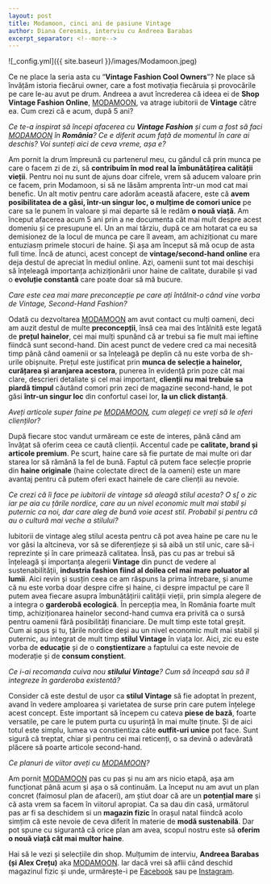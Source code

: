```yaml
---
layout: post
title: Modamoon, cinci ani de pasiune Vintage
author: Diana Ceresmis, interviu cu Andreea Barabas
excerpt_separator: <!--more-->
---
```

![_config.yml]({{ site.baseurl }}/images/Modamoon.jpeg)

Ce ne place la seria asta cu “<strong>Vintage Fashion Cool Owners</strong>”? Ne place să învățăm istoria fiecărui owner, care a fost motivația fiecăruia și provocările pe care le-au avut pe drum. 
Andreea a avut încrederea că ideea ei de <strong>Shop Vintage Fashion Online</strong>, [MODAMOON](https://uphave.eu/?merchant=Modamoon), va atrage iubitorii de <strong>Vintage</strong> către ea. Cum crezi că e acum, după 5 ani?

<!--more-->

<em>Ce te-a inspirat să începi afacerea cu <strong>Vintage Fashion</strong> și cum a fost să faci [MODAMOON](https://uphave.eu/?merchant=Modamoon) în <strong>România</strong>? Ce e diferit acum față de momentul în care ai deschis? Voi sunteți aici de ceva vreme, așa e?</em> 

Am pornit la drum împreună cu partenerul meu, cu gândul că prin munca pe care o facem zi de zi, să <strong>contribuim în mod real la îmbunătățirea calității vieții</strong>. Pentru noi nu sunt de ajuns doar cifrele, vrem să aducem valoare prin ce facem, prin Modamoon, si să ne lăsăm amprenta într-un mod cat mai benefic. 
Un alt motiv pentru care adorăm această afacere, este că <strong>avem posibilitatea de a găsi, într-un singur loc, o mulțime de comori unice</strong> pe care sa le punem în valoare și mai departe să le redăm <strong>o nouă viață</strong>.
Am început afacerea acum 5 ani prin a ne documenta cât mai mult despre acest domeniu și ce presupune el. Un an mai târziu, după ce am hotarat ca eu sa demisionez de la locul de munca pe care îl aveam, am achiziționat cu mare entuziasm primele stocuri de haine. Și așa am început să mă ocup de asta full time. Încă de atunci, acest concept de <strong>vintage/second-hand online</strong> era deja destul de apreciat în mediul online. Azi, oamenii sunt tot mai deschiși să înțeleagă importanța achiziționării unor haine de calitate, durabile și vad o <strong>evoluție constantă</strong> care poate doar să mă bucure.

<em>Care este cea mai mare preconcepție pe care ați întâlnit-o când vine vorba de Vintage, Second-Hand Fashion?</em>

Odată cu dezvoltarea [MODAMOON](https://www.modamoon.ro/) am avut contact cu mulți oameni, deci am auzit destul de multe <strong>preconcepții</strong>, însă cea mai des întâlnită este legată de <strong>prețul hainelor</strong>, cei mai mulți spunând că ar trebui sa fie mult mai ieftine fiindcă sunt second-hand. Din acest punct de vedere cred ca mai necesită timp până când oamenii or sa înțeleagă pe deplin că nu este vorba de sh-urile obișnuite. Prețul este justificat prin <strong>munca de selecție a hainelor, curățarea și aranjarea acestora</strong>, punerea în evidență prin poze cât mai clare, descrieri detaliate și cel mai important, <strong>clienții nu mai trebuie sa piardă timpul</strong> căutând comori prin zeci de magazine second-hand, le pot găsi <strong>într-un singur loc</strong> din confortul casei lor, <strong>la un click distanță</strong>. 

<em>Aveți articole super faine pe [MODAMOON](https://uphave.eu/?merchant=Modamoon), cum alegeți ce vreți să le oferi clienților?</em>

După fiecare stoc vandut urmăream ce este de interes, până când am învățat să oferim ceea ce caută clienții. Accentul cade pe <strong>calitate, brand și articole premium</strong>. Pe scurt, haine care să fie purtate de mai multe ori dar starea lor să rămână la fel de bună.
Faptul că putem face selecție proprie din <strong>haine originale</strong> (haine colectate direct de la oameni) este un mare avantaj pentru că putem oferi exact hainele de care clienții au nevoie.

<em>Ce crezi că îi face pe iubitorii de vintage să aleagă stilul acesta? O s[ o zic iar pe aia cu țările nordice, care au un nivel economic mult mai stabil și puternic ca noi, dar care aleg de bună voie acest stil. Probabil și pentru că au o cultură mai veche a stilului?</em>

Iubitorii de vintage aleg stilul acesta pentru că pot avea haine pe care nu le vor găsi la altcineva, vor să se diferențieze și să aibă un stil unic, care să-i reprezinte și în care primează calitatea. Însă, pas cu pas ar trebui să înțeleagă și importanța alegerii <strong>Vintage</strong> din punct de vedere al sustenabilității, <strong>industria fashion fiind al doilea cel mai mare poluator al lumii</strong>. Aici revin și susțin ceea ce am răspuns la prima întrebare, și anume că nu este vorba doar despre cifre și haine, ci despre impactul pe care îl putem avea fiecare asupra îmbunătățirii calității vieții, prin simpla alegere de a integra o <strong>garderobă ecologică</strong>.
În percepția mea, în România foarte mult timp, achiziționarea hainelor second-hand cumva era privită ca o sursă pentru oamenii fără posibilități financiare. De mult timp este total greșit. Cum ai spus și tu, țările nordice deși au un nivel economic mult mai stabil și puternic, au integrat de mult timp <strong>stilul Vintage</strong> în viața lor. Aici, zic eu este vorba de <strong>educație</strong> și de o <strong>conștientizare</strong> a faptului ca este nevoie de moderație și de <strong>consum conștient</strong>.	

<em>Ce i-ai recomanda cuiva nou <strong>stilului Vintage</strong>? Cum să înceapă sau să îl integreze în garderoba existentă?</em>

Consider că este destul de ușor ca <strong>stilul Vintage</strong> să fie adoptat în prezent, avand în vedere amploarea și varietatea de surse prin care putem înțelege acest concept. Este important să începem cu cateva <strong>piese de bază</strong>, foarte versatile, pe care le putem purta cu ușurință în mai multe ținute. Și de aici totul este simplu, lumea va constientiza câte <strong>outfit-uri unice</strong> pot face. Sunt sigură că treptat, chiar și pentru cei mai reticenți, o sa devină o adevărată plăcere să poarte articole second-hand.

<em>Ce planuri de viitor aveți cu [MODAMOON](https://uphave.eu/?merchant=Modamoon)?</em>

Am pornit [MODAMOON](https://www.modamoon.ro/) pas cu pas și nu am ars nicio etapă, așa am funcționat până acum și așa o să continuăm.
La început nu am avut un plan concret (faimosul plan de afaceri), am știut doar că are un <strong>potențial mare</strong> și că asta vrem sa facem în viitorul apropiat.
Ca sa dau din casă, următorul pas ar fi sa deschidem si un <strong>magazin fizic</strong> în orașul natal fiindcă acolo simțim că este nevoie de ceva diferit în materie de <strong>modă sustenabilă</strong>. Dar pot spune cu sigurantă că orice plan am avea, scopul nostru este să <strong>oferim o nouă viață cât mai multor haine</strong>.

Hai să le vezi și selecțiile din shop. Mulțumim de interviu, <strong>Andreea Barabas (și Alex Crețu)</strong> aka [MODAMOON](https://uphave.eu/?merchant=Modamoon).
Iar dacă vrei să aflii când deschid magazinul fizic și unde, urmărește-i pe [Facebook](https://www.facebook.com/modamoon.ro) sau pe [Instagram](https://www.instagram.com/modamoon.ro/).
